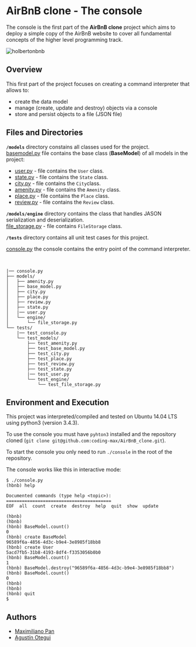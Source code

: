 # AirBnB clone - The console

The console is the first part of the **AirBnB clone** project which aims to deploy a simple copy of the AirBnB website to cover all fundamental concepts of the higher level programming track.  

![holbertonbnb](https://holbertonintranet.s3.amazonaws.com/uploads/medias/2018/6/65f4a1dd9c51265f49d0.png?X-Amz-Algorithm=AWS4-HMAC-SHA256&X-Amz-Credential=AKIARDDGGGOUWMNL5ANN/20210705/us-east-1/s3/aws4_request&X-Amz-Date=20210705T015251Z&X-Amz-Expires=86400&X-Amz-SignedHeaders=host&X-Amz-Signature=97a24c8e78d2f1a37e1726a8a47c3150e58ec71c74d0d8495fd44d40f95fc087)

## Overview

This first part of the project focuses on creating a command interpreter that allows to:  
- create the data model  
- manage (create, update and destroy) objects via a console  
- store and persist objects to a file (JSON file)  


## Files and Directories

**`/models`** directory constains all classes used for the project.  
[basemodel.py](https://github.com/coding-max/AirBnB_clone/blob/main/models/base_model.py) file contains the base class (**BaseModel**) of all models in the project:  
- [user.py](https://github.com/coding-max/AirBnB_clone/blob/main/models/user.py) - file contains the `User` class.  
- [state.py](https://github.com/coding-max/AirBnB_clone/blob/main/models/state.py) - file contains the `State` class.  
- [city.py](https://github.com/coding-max/AirBnB_clone/blob/main/models/city.py) - file contains the `City`class.  
- [amenity.py](https://github.com/coding-max/AirBnB_clone/blob/main/models/amenity.py) - file contains the `Amenity` class.  
- [place.py](https://github.com/coding-max/AirBnB_clone/blob/main/models/place.py) - file contains the `Place` class.  
- [review.py](https://github.com/coding-max/AirBnB_clone/blob/main/models/review.py) - file contains the `Review` class.  

**`/models/engine`** directory contains the class that handles JASON serialization and deserialization.  
[file_storage.py](https://github.com/coding-max/AirBnB_clone/blob/main/models/engine/file_storage.py) - file contains `FileStorage` class.  

**`/tests`** directory contains all unit test cases for this project.  

[console.py](https://github.com/coding-max/AirBnB_clone/blob/main/console.py) the console contains the entry point of the command interpreter.  

<br>

```
|── console.py
├── models/
│   ├── amenity.py
│   ├── base_model.py
│   ├── city.py
│   ├── place.py
│   ├── review.py
│   ├── state.py
│   |── user.py
│   └── engine/
│       └── file_storage.py
└── tests/
    |── test_console.py
    └── test_models/
        ├── test_amenity.py
        ├── test_base_model.py
        ├── test_city.py
        ├── test_place.py
        ├── test_review.py
        ├── test_state.py
        |── test_user.py
        └── test_engine/
            └── test_file_storage.py
```

## Environment and Execution

This project was interpreted/compiled and tested on Ubuntu 14.04 LTS using python3 (version 3.4.3).  

To use the console you must have `pyhton3` installed and the repository cloned (`git clone git@github.com:coding-max/AirBnB_clone.git`).  

To start the console you only need to run `./console` in the root of the repository.  

The console works like this in interactive mode:

```
$ ./console.py
(hbnb) help

Documented commands (type help <topic>):
========================================
EOF  all  count  create  destroy  help  quit  show  update

(hbnb) 
(hbnb) 
(hbnb) BaseModel.count()
0
(hbnb) create BaseModel
96589f6a-4856-4d3c-b9e4-3e8985f18bb8
(hbnb) create User
5acd7fb5-31b8-4193-8df4-f3353056b0b0
(hbnb) BaseModel.count()
1
(hbnb) BaseModel.destroy("96589f6a-4856-4d3c-b9e4-3e8985f18bb8")
(hbnb) BaseModel.count()
0
(hbnb) 
(hbnb) 
(hbnb) quit
$

```

## Authors

- [Maximiliano Pan](https://www.linkedin.com/in/maximilianopan/)  
- [Agustín Otegui]()  